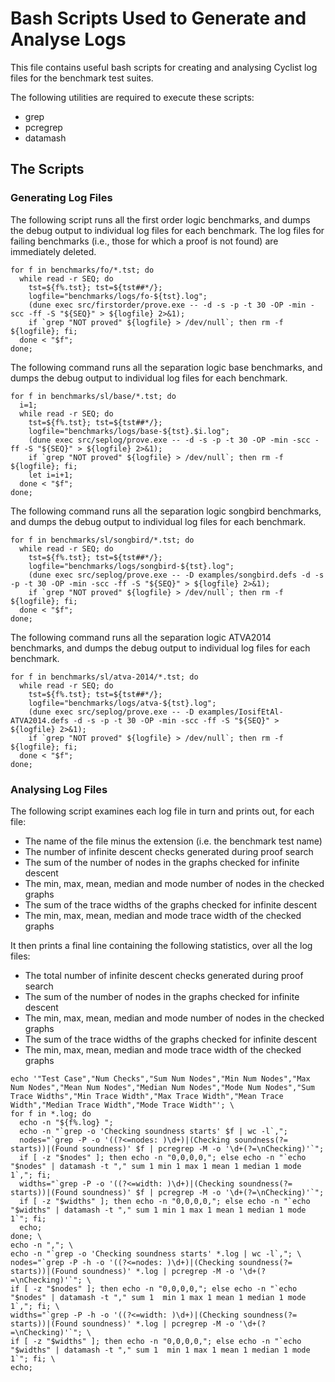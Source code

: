 # Bash Scripts Used to Generate and Analyse Logs

This file contains useful bash scripts for creating and analysing Cyclist log files for the benchmark test suites.

The following utilities are required to execute these scripts:

* grep
* pcregrep
* datamash

## The Scripts

### Generating Log Files

The following script runs all the first order logic benchmarks, and dumps the debug output to individual log files for each benchmark.
The log files for failing benchmarks (i.e., those for which a proof is not found) are immediately deleted.

```[bash]
for f in benchmarks/fo/*.tst; do
  while read -r SEQ; do
    tst=${f%.tst}; tst=${tst##*/};
    logfile="benchmarks/logs/fo-${tst}.log";
    (dune exec src/firstorder/prove.exe -- -d -s -p -t 30 -OP -min -scc -ff -S "${SEQ}" > ${logfile} 2>&1);
    if `grep "NOT proved" ${logfile} > /dev/null`; then rm -f ${logfile}; fi;
  done < "$f";
done;
```

The following command runs all the separation logic base benchmarks, and dumps the debug output to individual log files for each benchmark.

```[bash]
for f in benchmarks/sl/base/*.tst; do
  i=1;
  while read -r SEQ; do
    tst=${f%.tst}; tst=${tst##*/};
    logfile="benchmarks/logs/base-${tst}.$i.log";
    (dune exec src/seplog/prove.exe -- -d -s -p -t 30 -OP -min -scc -ff -S "${SEQ}" > ${logfile} 2>&1);
    if `grep "NOT proved" ${logfile} > /dev/null`; then rm -f ${logfile}; fi;
    let i=i+1;
  done < "$f";
done;
```

The following command runs all the separation logic songbird benchmarks, and dumps the debug output to individual log files for each benchmark.

```[bash]
for f in benchmarks/sl/songbird/*.tst; do
  while read -r SEQ; do
    tst=${f%.tst}; tst=${tst##*/};
    logfile="benchmarks/logs/songbird-${tst}.log";
    (dune exec src/seplog/prove.exe -- -D examples/songbird.defs -d -s -p -t 30 -OP -min -scc -ff -S "${SEQ}" > ${logfile} 2>&1);
    if `grep "NOT proved" ${logfile} > /dev/null`; then rm -f ${logfile}; fi;
  done < "$f";
done;
```

The following command runs all the separation logic ATVA2014 benchmarks, and dumps the debug output to individual log files for each benchmark.

```[bash]
for f in benchmarks/sl/atva-2014/*.tst; do
  while read -r SEQ; do
    tst=${f%.tst}; tst=${tst##*/};
    logfile="benchmarks/logs/atva-${tst}.log";
    (dune exec src/seplog/prove.exe -- -D examples/IosifEtAl-ATVA2014.defs -d -s -p -t 30 -OP -min -scc -ff -S "${SEQ}" > ${logfile} 2>&1);
    if `grep "NOT proved" ${logfile} > /dev/null`; then rm -f ${logfile}; fi;
  done < "$f";
done;
```

### Analysing Log Files

The following script examines each log file in turn and prints out, for each file:

* The name of the file minus the extension (i.e. the benchmark test name)
* The number of infinite descent checks generated during proof search
* The sum of the number of nodes in the graphs checked for infinite descent
* The min, max, mean, median and mode number of nodes in the checked graphs
* The sum of the trace widths of the graphs checked for infinite descent
* The min, max, mean, median and mode trace width of the checked graphs

It then prints a final line containing the following statistics, over all the log files:

* The total number of infinite descent checks generated during proof search
* The sum of the number of nodes in the graphs checked for infinite descent
* The min, max, mean, median and mode number of nodes in the checked graphs
* The sum of the trace widths of the graphs checked for infinite descent
* The min, max, mean, median and mode trace width of the checked graphs

```[bash]
echo '"Test Case","Num Checks","Sum Num Nodes","Min Num Nodes","Max Num Nodes","Mean Num Nodes","Median Num Nodes","Mode Num Nodes","Sum Trace Widths","Min Trace Width","Max Trace Width","Mean Trace Width","Median Trace Width","Mode Trace Width"'; \
for f in *.log; do
  echo -n "${f%.log} ";
  echo -n "`grep -o 'Checking soundness starts' $f | wc -l`,";
  nodes="`grep -P -o '((?<=nodes: )\d+)|(Checking soundness(?= starts))|(Found soundness)' $f | pcregrep -M -o '\d+(?=\nChecking)'`";
  if [ -z "$nodes" ]; then echo -n "0,0,0,0,"; else echo -n "`echo "$nodes" | datamash -t "," sum 1 min 1 max 1 mean 1 median 1 mode 1`,"; fi;
  widths="`grep -P -o '((?<=width: )\d+)|(Checking soundness(?= starts))|(Found soundness)' $f | pcregrep -M -o '\d+(?=\nChecking)'`";
  if [ -z "$widths" ]; then echo -n "0,0,0,0,"; else echo -n "`echo "$widths" | datamash -t "," sum 1 min 1 max 1 mean 1 median 1 mode 1`"; fi;
  echo;
done; \
echo -n ","; \
echo -n "`grep -o 'Checking soundness starts' *.log | wc -l`,"; \
nodes="`grep -P -h -o '((?<=nodes: )\d+)|(Checking soundness(?= starts))|(Found soundness)' *.log | pcregrep -M -o '\d+(?=\nChecking)'`"; \
if [ -z "$nodes" ]; then echo -n "0,0,0,0,"; else echo -n "`echo "$nodes" | datamash -t "," sum 1  min 1 max 1 mean 1 median 1 mode 1`,"; fi; \
widths="`grep -P -h -o '((?<=width: )\d+)|(Checking soundness(?= starts))|(Found soundness)' *.log | pcregrep -M -o '\d+(?=\nChecking)'`"; \
if [ -z "$widths" ]; then echo -n "0,0,0,0,"; else echo -n "`echo "$widths" | datamash -t "," sum 1  min 1 max 1 mean 1 median 1 mode 1`"; fi; \
echo;
```

